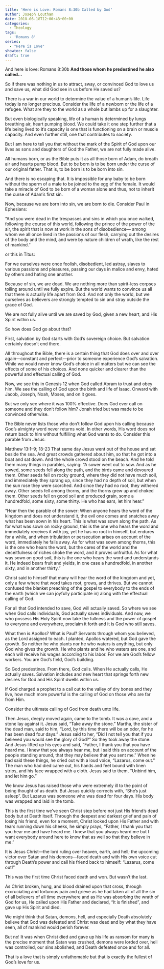 ```yaml
---
title: 'Here is Love: Romans 8:30b Called by God'
author: Joseph Louthan
date: 2018-06-18T12:00:43+00:00
categories:
  - Theology
tags:
  - 'Romans 8'
series:
  - "Here is Love"
showtoc: false
draft: true
---
```

And here is love: Romans 8:30b **And those whom he predestined he also called…**

So if there was nothing in us to attract, sway, or convinced God to love us and save us, what did God see in us before He saved us?

There is a war in our world to determine the value of a human’s life. Life today is no longer precious. Consider the life of a newborn or the life of a refugee. What are they to the world as a whole but lambs up for a slaughter.

But even biologically speaking, life of a human is determined by lungs breathing air, heart pumping blood. We could take it one step further that a life being lived to it’s capacity is one that is functioning on a brain or muscle capacity. And even further still, one that contributes to society.

But I am here to tell you that without the mark of the Spirit of God upon our lives as sons and daughters of God the Father, we are not fully made alive.

All humans born, or as the Bible puts it as all those born of Adam, do breath air and hearts pump blood. But to be born is to be born under the curse of our original father. That is, to be born is to be born into sin.

And there is no escaping that. It is impossible for any baby to be born without the sperm of a male to be joined to the egg of the female. It would take a miracle of God to be born of a woman alone and thus, not to inherit the curse of Adam’s first sin.

Now, because we are born into sin, we are born to die. Consider Paul in Ephesians:

“And you were dead in the trespasses and sins in which you once walked, following the course of this world, following the prince of the power of the air, the spirit that is now at work in the sons of disobedience— among whom we all once lived in the passions of our flesh, carrying out the desires of the body and the mind, and were by nature children of wrath, like the rest of mankind.”

or this in Titus:

For we ourselves were once foolish, disobedient, led astray, slaves to various passions and pleasures, passing our days in malice and envy, hated by others and hating one another.

Because of sin, we are dead. We are nothing more than spirit-less corpses toiling around until we fully expire. But the world wants to convince us all that there is actually life apart from God. And not only the world, but we ourselves as believers are strongly tempted to sin and stray outside the grace of God.

We are not fully alive until we are saved by God, given a new heart, and His Spirit within us.

So how does God go about that?

First, salvation by God starts with God’s sovereign choice. But salvation certainly doesn’t end there.

All throughout the Bible, there is a certain thing that God does over and over again—constant and perfect—prior to someone experience God’s salvation. While we would never know God’s choice in all matters but we can see the effects of some of his choices. And none quicker and clearer than the powerful and effectual calling of God.

Now, we see this in Genesis 12 when God called Abram to trust and obey him. We see the calling of God upon the birth and life of Isaac. Onward with Jacob, Joseph, Noah, Moses, and on it goes.

But we only see where it was 100% effective. Does God ever call on someone and they don’t follow him? Jonah tried but was made to be convinced otherwise.

The Bible never lists those who don’t follow God upon his calling because God’s almighty word never returns void. In other words, His word does not return back to him without fulfilling what God wants to do.  Consider this parable from Jesus:

Matthew 13:1–9; 18-23 That same day Jesus went out of the house and sat beside the sea. And great crowds gathered about him, so that he got into a boat and sat down. And the whole crowd stood on the beach. And he told them many things in parables, saying: “A sower went out to sow. And as he sowed, some seeds fell along the path, and the birds came and devoured them. Other seeds fell on rocky ground, where they did not have much soil, and immediately they sprang up, since they had no depth of soil, but when the sun rose they were scorched. And since they had no root, they withered away. Other seeds fell among thorns, and the thorns grew up and choked them. Other seeds fell on good soil and produced grain, some a hundredfold, some sixty, some thirty. He who has ears, let him hear.”

“Hear then the parable of the sower: When anyone hears the word of the kingdom and does not understand it, the evil one comes and snatches away what has been sown in his heart. This is what was sown along the path. As for what was sown on rocky ground, this is the one who hears the word and immediately receives it with joy, yet he has no root in himself, but endures for a while, and when tribulation or persecution arises on account of the word, immediately he falls away. As for what was sown among thorns, this is the one who hears the word, but the cares of the world and the deceitfulness of riches choke the word, and it proves unfruitful. As for what was sown on good soil, this is the one who hears the word and understands it. He indeed bears fruit and yields, in one case a hundredfold, in another sixty, and in another thirty.”

Christ said to himself that many will hear the word of the kingdom and yet, only a few where that word takes root, grows, and thrives. But we cannot confused the blanket preaching of the gospel to everybody to the ends of the earth (which we can joyfully participate in) along with the effectual calling of God.

For all that God intended to save, God will actually saved. So where we see when God calls individuals, God actually saves individuals. And now, we who possess His Holy Spirit now take the fullness and the power of gospel to everyone and everywhere, proclaim it forth and it is God who still saves.

What then is Apollos? What is Paul? Servants through whom you believed, as the Lord assigned to each. I planted, Apollos watered, but God gave the growth. So neither he who plants nor he who waters is anything, but only God who gives the growth. He who plants and he who waters are one, and each will receive his wages according to his labor. For we are God’s fellow workers. You are God’s field, God’s building.

So God predestines. From there, God calls. When He actually calls, He actually saves. Salvation includes and new heart that springs forth new desires for God and His Spirit dwells within us.

If God charged a prophet to a call out to the valley of dry bones and they live, how much more powerful is the calling of God on those who are far from Him.

Consider the ultimate calling of God from death unto life.

Then Jesus, deeply moved again, came to the tomb. It was a cave, and a stone lay against it. Jesus said, “Take away the stone.” Martha, the sister of the dead man, said to him, “Lord, by this time there will be an odor, for he has been dead four days.” Jesus said to her, “Did I not tell you that if you believed you would see the glory of God?” So they took away the stone. And Jesus lifted up his eyes and said, “Father, I thank you that you have heard me. I knew that you always hear me, but I said this on account of the people standing around, that they may believe that you sent me.” When he had said these things, he cried out with a loud voice, “Lazarus, come out.” The man who had died came out, his hands and feet bound with linen strips, and his face wrapped with a cloth. Jesus said to them, “Unbind him, and let him go.”

We know Jesus has raised those who were extremely ill to the point of being thought of as death. But Jesus quickly corrects with, “She’s just asleep”. But Lazarus was someone who was dead for four days. His body was wrapped and laid in the tomb.

This is the first time we’ve seen Christ step before not just His friend’s dead body but at Death itself. Through the deepest and darkest grief and pain of losing his friend, even for a moment, Christ looked upon His Father and with tears running down his cheeks, he simply prays, “Father, I thank you that you hear me and have heard me. I knew that you always heard me but I want everybody around here to know that as well so that they believe in me.”

It is Jesus Christ—the lord ruling over heaven, earth, and hell; the upcoming victor over Satan and his demons—faced death and with His own voice cut through Death’s power and call his friend back to himself: “Lazarus, come out!”

This was the first time Christ faced death and won. But wasn’t the last.

As Christ broken, hung, and blood drained upon that cross, through excruciating and torturous pain and grieve as he had taken all of all the sin of all believers of all time everywhere and as He was absorbing the wrath of God for us, He called upon His Father and declared, “It is finished”, and gave up His Spirit and died.

We might think that Satan, demons, hell, and especially Death absolutely believe that God was defeated and Christ was dead and by what they have seen, all of mankind would perish forever.

But no! It was when Christ died and gave up his life as ransom for many is the precise moment that Satan was crushed, demons were lorded over, hell was controlled, our sins abolished, and Death defeated once and for all.

That is a love that is simply unfathomable but that is exactly the fullest of God’s love for us.

